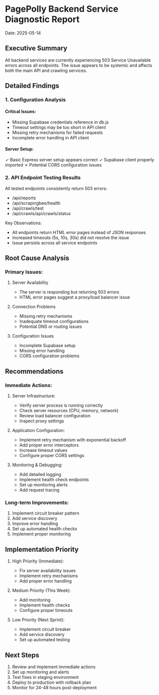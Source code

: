 # PagePolly Backend Service Diagnostic Report
Date: 2025-05-14

## Executive Summary
All backend services are currently experiencing 503 Service Unavailable errors across all endpoints. The issue appears to be systemic and affects both the main API and crawling services.

## Detailed Findings

### 1. Configuration Analysis

#### Critical Issues:
- Missing Supabase credentials reference in db.js
- Timeout settings may be too short in API client
- Missing retry mechanisms for failed requests
- Incomplete error handling in API client

#### Server Setup:
✓ Basic Express server setup appears correct
✓ Supabase client properly imported
✗ Potential CORS configuration issues

### 2. API Endpoint Testing Results

All tested endpoints consistently return 503 errors:
- /api/reports
- /api/scrapingbee/health
- /api/crawls/test
- /api/crawls/api/crawls/status

Key Observations:
- All endpoints return HTML error pages instead of JSON responses
- Increased timeouts (5s, 10s, 30s) did not resolve the issue
- Issue persists across all service endpoints

## Root Cause Analysis

### Primary Issues:
1. Server Availability
   - The server is responding but returning 503 errors
   - HTML error pages suggest a proxy/load balancer issue

2. Connection Problems
   - Missing retry mechanisms
   - Inadequate timeout configurations
   - Potential DNS or routing issues

3. Configuration Issues
   - Incomplete Supabase setup
   - Missing error handling
   - CORS configuration problems

## Recommendations

### Immediate Actions:
1. Server Infrastructure:
   - Verify server process is running correctly
   - Check server resources (CPU, memory, network)
   - Review load balancer configuration
   - Inspect proxy settings

2. Application Configuration:
   - Implement retry mechanism with exponential backoff
   - Add proper error interceptors
   - Increase timeout values
   - Configure proper CORS settings

3. Monitoring & Debugging:
   - Add detailed logging
   - Implement health check endpoints
   - Set up monitoring alerts
   - Add request tracing

### Long-term Improvements:
1. Implement circuit breaker pattern
2. Add service discovery
3. Improve error handling
4. Set up automated health checks
5. Implement proper monitoring

## Implementation Priority

1. High Priority (Immediate):
   - Fix server availability issues
   - Implement retry mechanisms
   - Add proper error handling

2. Medium Priority (This Week):
   - Add monitoring
   - Implement health checks
   - Configure proper timeouts

3. Low Priority (Next Sprint):
   - Implement circuit breaker
   - Add service discovery
   - Set up automated testing

## Next Steps
1. Review and implement immediate actions
2. Set up monitoring and alerts
3. Test fixes in staging environment
4. Deploy to production with rollback plan
5. Monitor for 24-48 hours post-deployment